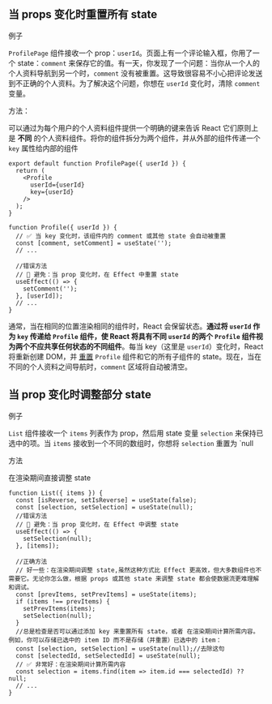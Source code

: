 ## 当 props 变化时重置所有 state

例子

`ProfilePage` 组件接收一个 prop：`userId`。页面上有一个评论输入框，你用了一个 state：`comment` 来保存它的值。有一天，你发现了一个问题：当你从一个人的个人资料导航到另一个时，`comment` 没有被重置。这导致很容易不小心把评论发送到不正确的个人资料。为了解决这个问题，你想在 `userId` 变化时，清除 `comment` 变量。

方法：

可以通过为每个用户的个人资料组件提供一个明确的键来告诉 React 它们原则上是 **不同** 的个人资料组件。将你的组件拆分为两个组件，并从外部的组件传递一个 `key` 属性给内部的组件

```tsx
export default function ProfilePage({ userId }) {
  return (
    <Profile
      userId={userId}
      key={userId}
    />
  );
}

function Profile({ userId }) {
  // ✅ 当 key 变化时，该组件内的 comment 或其他 state 会自动被重置
  const [comment, setComment] = useState('');
  // ...
  
  //错误方法
  // 🔴 避免：当 prop 变化时，在 Effect 中重置 state
  useEffect(() => {
    setComment('');
  }, [userId]);
  // ...
}
```

通常，当在相同的位置渲染相同的组件时，React 会保留状态。**通过将 `userId` 作为 `key` 传递给 `Profile` 组件，使  React 将具有不同 `userId` 的两个 `Profile` 组件视为两个不应共享任何状态的不同组件**。每当 key（这里是 `userId`）变化时，React 将重新创建 DOM，并 [重置](https://react.docschina.org/learn/preserving-and-resetting-state#option-2-resetting-state-with-a-key) `Profile` 组件和它的所有子组件的 state。现在，当在不同的个人资料之间导航时，`comment` 区域将自动被清空。

## 当 prop 变化时调整部分 state

例子

`List` 组件接收一个 `items` 列表作为 prop，然后用 state 变量 `selection` 来保持已选中的项。当 `items` 接收到一个不同的数组时，你想将 `selection` 重置为 `null

方法

在渲染期间直接调整 state

```tsx
function List({ items }) {
  const [isReverse, setIsReverse] = useState(false);
  const [selection, setSelection] = useState(null);
  //错误方法
  // 🔴 避免：当 prop 变化时，在 Effect 中调整 state
  useEffect(() => {
    setSelection(null);
  }, [items]);
   
  //正确方法
  // 好一些：在渲染期间调整 state,虽然这种方式比 Effect 更高效，但大多数组件也不需要它。无论你怎么做，根据 props 或其他 state 来调整 state 都会使数据流更难理解和调试。
  const [prevItems, setPrevItems] = useState(items);
  if (items !== prevItems) {
    setPrevItems(items);
    setSelection(null);
  }
  //总是检查是否可以通过添加 key 来重置所有 state，或者 在渲染期间计算所需内容。例如，你可以存储已选中的 item ID 而不是存储（并重置）已选中的 item：
  const [selection, setSelection] = useState(null);//去除这句
  const [selectedId, setSelectedId] = useState(null);
  // ✅ 非常好：在渲染期间计算所需内容
  const selection = items.find(item => item.id === selectedId) ?? null;
  // ...
}
```

